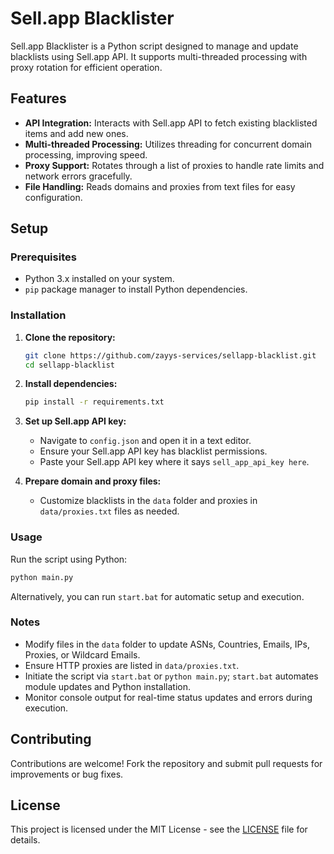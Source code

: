# Sell.app Blacklister

Sell.app Blacklister is a Python script designed to manage and update blacklists using Sell.app API. It supports multi-threaded processing with proxy rotation for efficient operation.

## Features

- **API Integration:** Interacts with Sell.app API to fetch existing blacklisted items and add new ones.
- **Multi-threaded Processing:** Utilizes threading for concurrent domain processing, improving speed.
- **Proxy Support:** Rotates through a list of proxies to handle rate limits and network errors gracefully.
- **File Handling:** Reads domains and proxies from text files for easy configuration.

## Setup

### Prerequisites

- Python 3.x installed on your system.
- `pip` package manager to install Python dependencies.

### Installation

1. **Clone the repository:**
   ```bash
   git clone https://github.com/zayys-services/sellapp-blacklist.git
   cd sellapp-blacklist
   ```

2. **Install dependencies:**
   ```bash
   pip install -r requirements.txt
   ```

3. **Set up Sell.app API key:**
   - Navigate to `config.json` and open it in a text editor.
   - Ensure your Sell.app API key has blacklist permissions.
   - Paste your Sell.app API key where it says `sell_app_api_key here`.

4. **Prepare domain and proxy files:**
   - Customize blacklists in the `data` folder and proxies in `data/proxies.txt` files as needed.

### Usage

Run the script using Python:

```bash
python main.py
```

Alternatively, you can run `start.bat` for automatic setup and execution.

### Notes

- Modify files in the `data` folder to update ASNs, Countries, Emails, IPs, Proxies, or Wildcard Emails.
- Ensure HTTP proxies are listed in `data/proxies.txt`.
- Initiate the script via `start.bat` or `python main.py`; `start.bat` automates module updates and Python installation.
- Monitor console output for real-time status updates and errors during execution.

## Contributing

Contributions are welcome! Fork the repository and submit pull requests for improvements or bug fixes.

## License

This project is licensed under the MIT License - see the [LICENSE](LICENSE) file for details.
